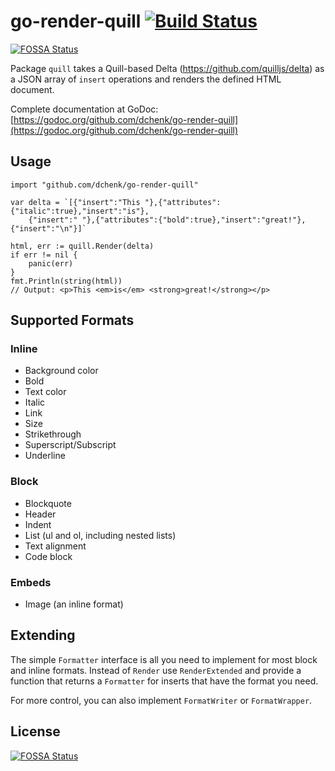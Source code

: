 # go-render-quill [![Build Status](https://travis-ci.org/dchenk/go-render-quill.svg?branch=master)](https://travis-ci.org/dchenk/go-render-quill)
[![FOSSA Status](https://app.fossa.io/api/projects/git%2Bgithub.com%2Fdchenk%2Fgo-render-quill.svg?type=shield)](https://app.fossa.io/projects/git%2Bgithub.com%2Fdchenk%2Fgo-render-quill?ref=badge_shield)

Package `quill` takes a Quill-based Delta (https://github.com/quilljs/delta) as a JSON array of `insert` operations
and renders the defined HTML document.

Complete documentation at GoDoc: [https://godoc.org/github.com/dchenk/go-render-quill](https://godoc.org/github.com/dchenk/go-render-quill)

## Usage

```
import "github.com/dchenk/go-render-quill"

var delta = `[{"insert":"This "},{"attributes":{"italic":true},"insert":"is"},
    {"insert":" "},{"attributes":{"bold":true},"insert":"great!"},{"insert":"\n"}]`

html, err := quill.Render(delta)
if err != nil {
	panic(err)
}
fmt.Println(string(html))
// Output: <p>This <em>is</em> <strong>great!</strong></p>
```

## Supported Formats

### Inline
 - Background color
 - Bold
 - Text color
 - Italic
 - Link
 - Size
 - Strikethrough
 - Superscript/Subscript
 - Underline

### Block
 - Blockquote
 - Header
 - Indent
 - List (ul and ol, including nested lists)
 - Text alignment
 - Code block

### Embeds
 - Image (an inline format)

## Extending

The simple `Formatter` interface is all you need to implement for most block and inline formats. Instead of `Render` use `RenderExtended`
and provide a function that returns a `Formatter` for inserts that have the format you need.

For more control, you can also implement `FormatWriter` or `FormatWrapper`.


## License
[![FOSSA Status](https://app.fossa.io/api/projects/git%2Bgithub.com%2Fdchenk%2Fgo-render-quill.svg?type=large)](https://app.fossa.io/projects/git%2Bgithub.com%2Fdchenk%2Fgo-render-quill?ref=badge_large)